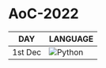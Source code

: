 # AoC-2022

| DAY     | LANGUAGE                                                                                               |
| ------- | ------------------------------------------------------------------------------------------------------ |
| 1st Dec | ![Python](https://img.shields.io/badge/python-3670A0?style=for-the-badge&logo=python&logoColor=ffdd54) |

